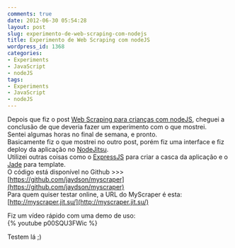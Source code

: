 ```yaml
---
comments: true
date: 2012-06-30 05:54:28
layout: post
slug: experimento-de-web-scraping-com-nodejs
title: Experimento de Web Scraping com nodeJS
wordpress_id: 1368
categories:
- Experiments
- JavaScript
- nodeJS
tags:
- Experiments
- JavaScript
- nodeJS
---
```


Depois que fiz o post [Web Scraping para crianças com nodeJS](http://jaydson.org/web-scraping-para-criancas-com-nodejs/), cheguei a conclusão de que deveria fazer um experimento com o que mostrei.  
Sentei algumas horas no final de semana, e pronto.  
Basicamente fiz o que mostrei no outro post, porém fiz uma interface e fiz deploy da aplicação no [NodeJitsu](http://nodejitsu.com/).  
Utilizei outras coisas como o [ExpressJS](http://expressjs.com) para criar a casca da aplicação e o [Jade](http://jade-lang.com/) para template.  
O código está disponível no Github >>> [https://github.com/jaydson/myscraper](https://github.com/jaydson/myscraper)  
Para quem quiser testar online, a URL do MyScraper é esta: [http://myscraper.jit.su/](http://myscraper.jit.su/)

Fiz um vídeo rápido com uma demo de uso:  
{% youtube p00SQU3FWic %}

Testem lá ;)
